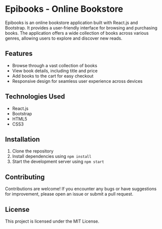 # Epibooks - Online Bookstore

Epibooks is an online bookstore application built with React.js and Bootstrap. It provides a user-friendly interface for browsing and purchasing books. The application offers a wide collection of books across various genres, allowing users to explore and discover new reads.

## Features
- Browse through a vast collection of books
- View book details, including title and price
- Add books to the cart for easy checkout
- Responsive design for seamless user experience across devices

## Technologies Used
- React.js
- Bootstrap
- HTML5
- CSS3

## Installation
1. Clone the repository
2. Install dependencies using `npm install`
3. Start the development server using `npm start`

## Contributing
Contributions are welcome! If you encounter any bugs or have suggestions for improvement, please open an issue or submit a pull request.

## License
This project is licensed under the MIT License.

